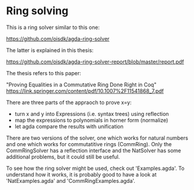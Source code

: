 Ring solving
========================================

This is a ring solver similar to this one:

https://github.com/oisdk/agda-ring-solver

The latter is explained in this thesis:

https://github.com/oisdk/agda-ring-solver-report/blob/master/report.pdf

The thesis refers to this paper:

"Proving Equalities in a Commutative Ring Done Right in Coq"
https://link.springer.com/content/pdf/10.1007%2F11541868_7.pdf

There are three parts of the appraoch to prove x=y:
* turn x and y into Expressions (i.e. syntax trees) using reflection
* map the expressions to polynomials in horner form (normalize)
* let agda compare the results with unification

There are two versions of the solver, one which works for natural numbers and one which works for commutatitive rings (CommRing). Only the CommRingSolver has a reflection interface and the NatSolver has some additional problems, but it could still be useful.

To see how the ring solver might be used, check out 'Examples.agda'. To understand how it works, it is probably good to have a look at 'NatExamples.agda' and 'CommRingExamples.agda'.

